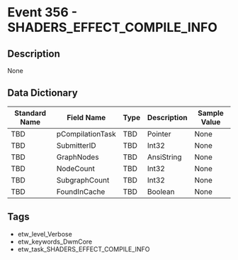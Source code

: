 # Event 356 - SHADERS_EFFECT_COMPILE_INFO

## Description
None

## Data Dictionary
|Standard Name|Field Name|Type|Description|Sample Value|
|---|---|---|---|---|
|TBD|pCompilationTask|TBD|Pointer|None|None|
|TBD|SubmitterID|TBD|Int32|None|None|
|TBD|GraphNodes|TBD|AnsiString|None|None|
|TBD|NodeCount|TBD|Int32|None|None|
|TBD|SubgraphCount|TBD|Int32|None|None|
|TBD|FoundInCache|TBD|Boolean|None|None|

## Tags
* etw_level_Verbose
* etw_keywords_DwmCore
* etw_task_SHADERS_EFFECT_COMPILE_INFO